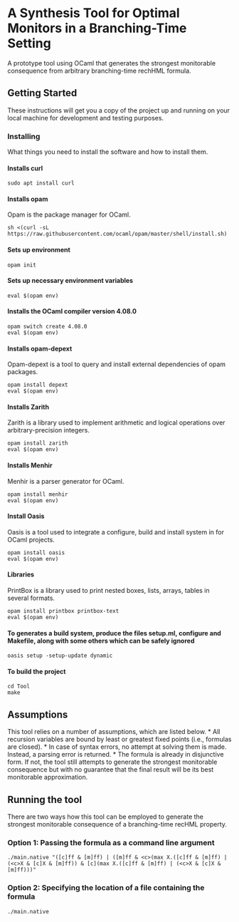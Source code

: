 # A Synthesis Tool for Optimal Monitors in a Branching-Time Setting

A prototype tool using OCaml that generates the strongest monitorable consequence from arbitrary branching-time rechHML formula.

## Getting Started

These instructions will get you a copy of the project up and running on your local machine for development and testing purposes. 

### Installing

What things you need to install the software and how to install them.

#### Installs curl
```
sudo apt install curl
```

#### Installs opam 
Opam is the package manager for OCaml.
```
sh <(curl -sL https://raw.githubusercontent.com/ocaml/opam/master/shell/install.sh)
```
#### Sets up environment
```
opam init
```
#### Sets up necessary environment variables
```
eval $(opam env)
```
#### Installs the OCaml compiler version 4.08.0
```
opam switch create 4.08.0
eval $(opam env)
```
#### Installs opam-depext 
Opam-depext is a tool to query and install external dependencies of opam packages.
```
opam install depext
eval $(opam env)
```
#### Installs Zarith 
Zarith is a library used to implement arithmetic and logical operations over arbitrary-precision integers.
```
opam install zarith
eval $(opam env)
```
#### Installs Menhir 
Menhir is a parser generator for OCaml.
```
opam install menhir
eval $(opam env)
```
#### Install Oasis 
Oasis is a tool used to integrate a configure, build and install system in for OCaml projects.
```
opam install oasis
eval $(opam env)
```
#### Libraries 
PrintBox is a library used to print nested boxes, lists, arrays, tables in several formats.
```
opam install printbox printbox-text
eval $(opam env)
```
#### To generates a build system, produce the files setup.ml, configure and Makefile, along with some others which can be safely ignored
```
oasis setup -setup-update dynamic
```
#### To build the project
```
cd Tool
make
```

## Assumptions
This tool relies on a number of assumptions, which are listed below.
\* All recursion variables are bound by least or greatest fixed points (i.e., formulas are closed).
\* In case of syntax errors, no attempt at solving them is made. Instead, a parsing error is returned. 
\* The formula is already in disjunctive form. If not, the tool still attempts to generate the strongest monitorable consequence but with no guarantee that the final result will be its best monitorable approximation.  

## Running the tool
There are two ways how this tool can be employed to generate the strongest monitorable consequence of a branching-time recHML property. 

### Option 1: Passing the formula as a command line argument 
```
./main.native "([c]ff & [m]ff) | ([m]ff & <c>(max X.([c]ff & [m]ff) | (<c>X & [c]X & [m]ff)) & [c](max X.([c]ff & [m]ff) | (<c>X & [c]X & [m]ff)))"
```

### Option 2: Specifying the location of a file containing the formula 
```
./main.native
```
<!-- ## Authors

